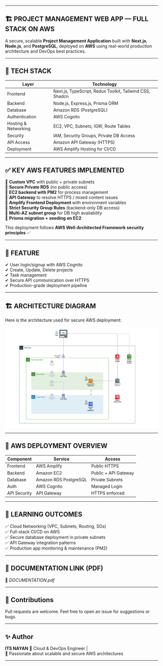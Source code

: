 
---

## 🏗️ PROJECT MANAGEMENT WEB APP — FULL STACK ON AWS

A secure, scalable **Project Management Application** built with **Next.js**, **Node.js**, and **PostgreSQL**, deployed on **AWS** using real-world production architecture and DevOps best practices.

---

## 📌 TECH STACK

| Layer                | Technology                                               |
| -------------------- | -------------------------------------------------------- |
| Frontend             | Next.js, TypeScript, Redux Toolkit, Tailwind CSS, Shadcn |
| Backend              | Node.js, Express.js, Prisma ORM                          |
| Database             | Amazon RDS (PostgreSQL)                                  |
| Authentication       | AWS Cognito                                              |
| Hosting & Networking | EC2, VPC, Subnets, IGW, Route Tables                     |
| Security             | IAM, Security Groups, Private DB Access                  |
| API Access           | Amazon API Gateway (HTTPS)                               |
| Deployment           | AWS Amplify Hosting for CI/CD                            |

---

## ✅ KEY AWS FEATURES IMPLEMENTED   

🔹 **Custom VPC** with public + private subnets<br>
🔹 **Secure Private RDS** (no public access)<br>
🔹 **EC2 backend with PM2** for process management<br>
🔹 **API Gateway** to resolve HTTPS / mixed content issues<br>
🔹 **Amplify Frontend Deployment** with environment variables<br>
🔹 **Strict Security Group Rules** (backend-only DB access)<br>
🔹 **Multi-AZ subnet group** for DB high availability<br>
🔹 **Prisma migration + seeding on EC2**

This deployment follows **AWS Well-Architected Framework security principles** ✅

---

## 🧪 FEATURE 

✔ User login/signup with AWS Cognito<br>
✔ Create, Update, Delete projects<br>
✔ Task management<br>
✔ Secure API communication over HTTPS<br>
✔ Production-grade deployment pipeline<br>

---

 
## 🏗️ ARCHITECTURE DIAGRAM <br>

Here is the architecture used for secure AWS deployment:

<p align="center">
  <img src="ARCHITECTURE DIAGRAM.png" width="750"/>
</p>

---


## 🚀 AWS DEPLOYMENT OVERVIEW 

| Component    | Service               | Access               |
| ------------ | --------------------- | -------------------- |
| Frontend     | AWS Amplify           | Public HTTPS         |
| Backend      | Amazon EC2            | Public + API Gateway |
| Database     | Amazon RDS PostgreSQL | Private Subnets      |
| Auth         | AWS Cognito           | Managed Login        |
| API Security | API Gateway           | HTTPS enforced       |

---

## 🎯 LEARNING OUTCOMES  

✅ Cloud Networking (VPC, Subnets, Routing, SGs)<br>
✅ Full-stack CI/CD on AWS<br>
✅ Secure database deployment in private subnets<br>
✅ API Gateway integration patterns<br>
✅ Production app monitoring & maintenance (PM2)<br>

---

## 📌 DOCUMENTATION LINK (PDF)

🔗 *DOCUMENTATION.pdf*

---


## 🤝 Contributions

Pull requests are welcome. Feel free to open an issue for suggestions or bugs.

---

## ✨ Author

**ITS NAYAN**
🚀 Cloud & DevOps Engineer | <br>
📌 Passionate about scalable and secure AWS architectures

---
